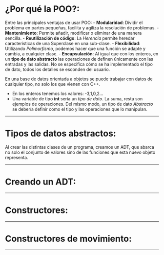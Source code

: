 # ¿Por qué la POO?:
Entre las principales ventajas de usar POO:
	- **Modularidad**: Dividir el problema en partes pequeñas, facilita y agiliza la resolución de problemas.
	- **Mantenimiento**: Permite añadir, modificar o eliminar de una manera sencilla.
	- **Reutilización de código**: La _Herencia_ permite heredar características de una Superclase en una sub-clase.
	- **Flexibilidad**: Utilizando _Polimorfismo_, podemos hacer que una función se adapte y cambia, a cualquier clase.
	- **Encapsulación**: Al igual que con los enteros, en un **tipo de dato abstracto** las operaciones de definen únicamente con las entradas y las salidas. No se especifica cómo se ha implementado el tipo de dato, todos los detalles se esconden del usuario.

En una base de datos orientada a objetos se puede trabajar con datos de cualquier tipo, no solo los que vienen con C++.
- En los enteros tenemos los valores: -3,1,0,2...
- Una variable de tipo **int** sería un _tipo de dato_. La suma, resta son ejemplos de operaciones.
Del mismo modo, un tipo de dato _Abstracto_ se debería definir como el tipo y las operaciones que lo manipulan.

---
# Tipos de datos abstractos:
Al crear las distintas clases de un programa, creamos un ADT, que abarca no solo el conjunto de valores sino de las funciones que esta nuevo objeto representa.

---
# Creando un ADT: 


---
# Constructores: 

---
# Constructores de movimiento:

---